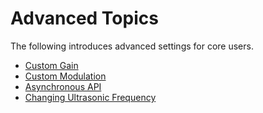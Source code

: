 # Advanced Topics

The following introduces advanced settings for core users.

- [Custom Gain](./advanced/custom_gain.md)
- [Custom Modulation](./advanced/custom_modulation.md)
- [Asynchronous API](./advanced/async.md)
- [Changing Ultrasonic Frequency](./advanced/dynamic_freq.md)
